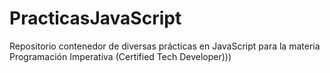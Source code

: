 # PracticasJavaScript
Repositorio contenedor de diversas prácticas en JavaScript para la materia Programación Imperativa (Certified Tech Developer)))
